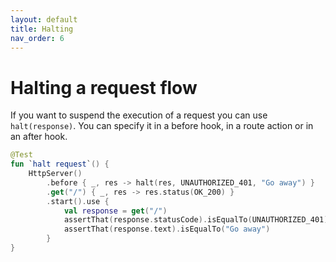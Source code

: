 ```yaml
---
layout: default
title: Halting
nav_order: 6
---
```


# Halting a request flow
If you want to suspend the execution of a request you can use `halt(response)`. You can specify it in a before hook, in a route action or in an after hook.

```kotlin
@Test
fun `halt request`() {
    HttpServer()
        .before { _, res -> halt(res, UNAUTHORIZED_401, "Go away") }
        .get("/") { _, res -> res.status(OK_200) }
        .start().use {
            val response = get("/")
            assertThat(response.statusCode).isEqualTo(UNAUTHORIZED_401)
            assertThat(response.text).isEqualTo("Go away")
        }
}
```